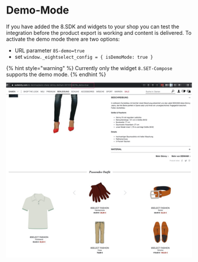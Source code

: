 # Demo-Mode

If you have added the 8.SDK and widgets to your shop you can test the integration before the product export is working and content is delivered. To activate the demo mode there are two options:

* URL parameter `8S-demo=true`
* set `window._eightselect_config = { isDemoMode: true }`

{% hint style="warning" %}
Currently only the widget `8.SET-Compose` supports the demo mode.
{% endhint %}

![8.SET Compose 1.0 in demo mode](../.gitbook/assets/demo-mode.jpg)

